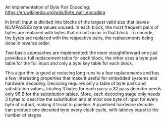 
An implementation of Byte Pair Encoding:
https://en.wikipedia.org/wiki/Byte_pair_encoding

In brief:
Input is divided into blocks of the largest valid size that leaves NUMPASSES byte values unused. In each block, the most frequent pairs of bytes are replaced with bytes that do not occur in that block.
To decode, the bytes are replaced with the respective pairs, the replacements being done in reverse order.

Two basic approaches are implemented: the more straightforward one just provides a full replacement table for each block, the other uses a byte pair table for the full input and only a byte key table for each block.

This algorithm is good at reducing long runs to a few replacements and has a few interesting properties that make it useful for embedded systems and hardware decoding. Decoding requires only a table of byte pairs and substitution values, totaling 3 bytes for each pass: a 32 pass decoder needs only 96 B for the substitution tables. More, each decoding stage only needs 3 bytes to describe the substitution and at most one byte of input for every byte of output, making it trivial to pipeline. A pipelined hardware decoder can produce one decoded byte every clock cycle, with latency equal to the number of stages.

